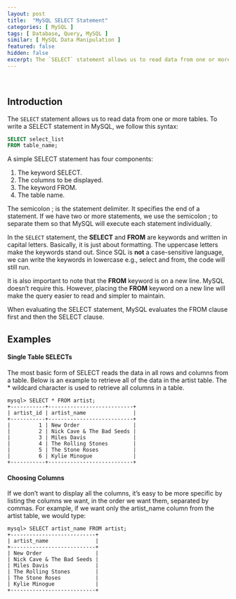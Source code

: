 ```yaml
---
layout: post
title:  "MySQL SELECT Statement"
categories: [ MySQL ]
tags: [ Database, Query, MySQL ]
similar: [ MySQL Data Manipulation ]
featured: false
hidden: false
excerpt: The `SELECT` statement allows us to read data from one or more tables.
---
```


<br />

## Introduction

The `SELECT` statement allows us to read data from one or more tables. To write a SELECT statement in MySQL, we follow this syntax:

```sql
SELECT select_list
FROM table_name;
```

A simple SELECT statement has four components:
1. The keyword SELECT.
2. The columns to be displayed. 
3. The keyword FROM.
4. The table name.

The semicolon ; is the statement delimiter. It specifies the end of a statement. If we have two or more statements, we use the semicolon ; to separate them so that MySQL will execute each statement individually.

In the `SELECT` statement, the **SELECT** and **FROM** are keywords and written in capital letters. Basically, it is just about formatting. The uppercase letters make the keywords stand out. Since SQL is **not** a case-sensitive language, we can write the keywords in lowercase e.g., select and from, the code will still run.

It is also important to note that the **FROM** keyword is on a new line. MySQL doesn’t require this. However, placing the **FROM** keyword on a new line will make the query easier to read and simpler to maintain.

When evaluating the SELECT statement, MySQL evaluates the FROM clause first and then the SELECT clause.


## Examples

#### Single Table SELECTs

The most basic form of SELECT reads the data in all rows and columns from a table. Below is an example to retrieve all of the data in the artist table. The \* wildcard character is used to retrieve all columns in a table.

```
mysql> SELECT * FROM artist;
+-----------+---------------------------+
| artist_id | artist_name               |
+-----------+---------------------------+
|         1 | New Order                 |
|         2 | Nick Cave & The Bad Seeds |
|         3 | Miles Davis               |
|         4 | The Rolling Stones        |
|         5 | The Stone Roses           |
|         6 | Kylie Minogue             |
+-----------+---------------------------+
```

#### Choosing Columns

If we don’t want to display all the columns, it’s easy to be more specific by listing the columns
we want, in the order we want them, separated by commas. For example, if we want
only the artist_name column from the artist table, we would type:


```
mysql> SELECT artist_name FROM artist;
+---------------------------+
| artist_name               |
+---------------------------+
| New Order                 |
| Nick Cave & The Bad Seeds |
| Miles Davis               |
| The Rolling Stones        |
| The Stone Roses           |
| Kylie Minogue             |
+---------------------------+
```



















